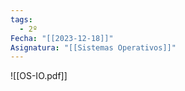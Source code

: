 ```yaml
---
tags:
  - 2º
Fecha: "[[2023-12-18]]"
Asignatura: "[[Sistemas Operativos]]"
---
```


![[OS-IO.pdf]]

